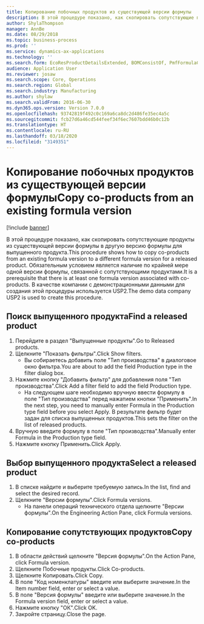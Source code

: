 ```yaml
---
title: Копирование побочных продуктов из существующей версии формулы
description: В этой процедуре показано, как скопировать сопутствующие продукты из существующей версии формулы в другую версию формулы для выпущенного продукта.
author: ShylaThompson
manager: AnnBe
ms.date: 08/29/2018
ms.topic: business-process
ms.prod: ''
ms.service: dynamics-ax-applications
ms.technology: ''
ms.search.form: EcoResProductDetailsExtended, BOMConsistOf, PmfFormulaCoBy, BOMRouteCopyDialog
audience: Application User
ms.reviewer: josaw
ms.search.scope: Core, Operations
ms.search.region: Global
ms.search.industry: Manufacturing
ms.author: shylaw
ms.search.validFrom: 2016-06-30
ms.dyn365.ops.version: Version 7.0.0
ms.openlocfilehash: 93742819f492c0c169a6ca8dc2d486fe35ec4a5c
ms.sourcegitcommit: fcb27d6a46cd544feef34f6ec7607bdd46b0c12b
ms.translationtype: HT
ms.contentlocale: ru-RU
ms.lasthandoff: 03/18/2020
ms.locfileid: "3149351"
---
```

# <a name="copy-co-products-from-an-existing-formula-version"></a><span data-ttu-id="2fb4a-103">Копирование побочных продуктов из существующей версии формулы</span><span class="sxs-lookup"><span data-stu-id="2fb4a-103">Copy co-products from an existing formula version</span></span>

[!include [banner](../../includes/banner.md)]

<span data-ttu-id="2fb4a-104">В этой процедуре показано, как скопировать сопутствующие продукты из существующей версии формулы в другую версию формулы для выпущенного продукта.</span><span class="sxs-lookup"><span data-stu-id="2fb4a-104">This procedure shows how to copy co-products from an existing formula version to a different formula version for a released product.</span></span> <span data-ttu-id="2fb4a-105">Обязательным условием является наличие по крайней мере одной версии формулы, связанной с сопутствующими продуктами.</span><span class="sxs-lookup"><span data-stu-id="2fb4a-105">It is a prerequisite that there is at least one formula version associated with co-products.</span></span> <span data-ttu-id="2fb4a-106">В качестве компании с демонстрационными данными для создания этой процедуры используется USP2.</span><span class="sxs-lookup"><span data-stu-id="2fb4a-106">The demo data company USP2 is used to create this procedure.</span></span>


## <a name="find-a-released-product"></a><span data-ttu-id="2fb4a-107">Поиск выпущенного продукта</span><span class="sxs-lookup"><span data-stu-id="2fb4a-107">Find a released product</span></span>
1. <span data-ttu-id="2fb4a-108">Перейдите в раздел "Выпущенные продукты".</span><span class="sxs-lookup"><span data-stu-id="2fb4a-108">Go to Released products.</span></span>
2. <span data-ttu-id="2fb4a-109">Щелкните "Показать фильтры".</span><span class="sxs-lookup"><span data-stu-id="2fb4a-109">Click Show filters.</span></span>
    * <span data-ttu-id="2fb4a-110">Вы собираетесь добавить поле "Тип производства" в диалоговое окно фильтра.</span><span class="sxs-lookup"><span data-stu-id="2fb4a-110">You are about to add the field Production type in the filter dialog box.</span></span>  
3. <span data-ttu-id="2fb4a-111">Нажмите кнопку "Добавить фильтр" для добавления поля "Тип производства".</span><span class="sxs-lookup"><span data-stu-id="2fb4a-111">Click Add a filter field to add the field Production type.</span></span>
    * <span data-ttu-id="2fb4a-112">На следующем шаге необходимо вручную ввести формулу в поле "Тип производства" перед нажатием кнопки "Применить".</span><span class="sxs-lookup"><span data-stu-id="2fb4a-112">In the next step, you need to manually enter Formula in the Production type field before you select Apply.</span></span> <span data-ttu-id="2fb4a-113">В результате фильтр будет задан для списка выпущенных продуктов.</span><span class="sxs-lookup"><span data-stu-id="2fb4a-113">This sets the filter on the list of released products.</span></span>  
4. <span data-ttu-id="2fb4a-114">Вручную введите формулу в поле "Тип производства".</span><span class="sxs-lookup"><span data-stu-id="2fb4a-114">Manually enter Formula in the Production type field.</span></span>
5. <span data-ttu-id="2fb4a-115">Нажмите кнопку Применить.</span><span class="sxs-lookup"><span data-stu-id="2fb4a-115">Click Apply.</span></span>

## <a name="select-a-released-product"></a><span data-ttu-id="2fb4a-116">Выбор выпущенного продукта</span><span class="sxs-lookup"><span data-stu-id="2fb4a-116">Select a released product</span></span>
1. <span data-ttu-id="2fb4a-117">В списке найдите и выберите требуемую запись.</span><span class="sxs-lookup"><span data-stu-id="2fb4a-117">In the list, find and select the desired record.</span></span>
2. <span data-ttu-id="2fb4a-118">Щелкните "Версии формулы".</span><span class="sxs-lookup"><span data-stu-id="2fb4a-118">Click Formula versions.</span></span>
    * <span data-ttu-id="2fb4a-119">На панели операций технического отдела щелкните "Версии формулы".</span><span class="sxs-lookup"><span data-stu-id="2fb4a-119">On the Engineering Action Pane, click Formula versions.</span></span>  

## <a name="copy-co-products"></a><span data-ttu-id="2fb4a-120">Копирование сопутствующих продуктов</span><span class="sxs-lookup"><span data-stu-id="2fb4a-120">Copy co-products</span></span>
1. <span data-ttu-id="2fb4a-121">В области действий щелкните "Версия формулы".</span><span class="sxs-lookup"><span data-stu-id="2fb4a-121">On the Action Pane, click Formula version.</span></span>
2. <span data-ttu-id="2fb4a-122">Щелкните Побочные продукты.</span><span class="sxs-lookup"><span data-stu-id="2fb4a-122">Click Co-products.</span></span>
3. <span data-ttu-id="2fb4a-123">Щелкните Копировать.</span><span class="sxs-lookup"><span data-stu-id="2fb4a-123">Click Copy.</span></span>
4. <span data-ttu-id="2fb4a-124">В поле "Код номенклатуры" введите или выберите значение.</span><span class="sxs-lookup"><span data-stu-id="2fb4a-124">In the Item number field, enter or select a value.</span></span>
5. <span data-ttu-id="2fb4a-125">В поле "Версия формулы" введите или выберите значение.</span><span class="sxs-lookup"><span data-stu-id="2fb4a-125">In the Formula version field, enter or select a value.</span></span>
6. <span data-ttu-id="2fb4a-126">Нажмите кнопку "OК".</span><span class="sxs-lookup"><span data-stu-id="2fb4a-126">Click OK.</span></span>
7. <span data-ttu-id="2fb4a-127">Закройте страницу.</span><span class="sxs-lookup"><span data-stu-id="2fb4a-127">Close the page.</span></span>

